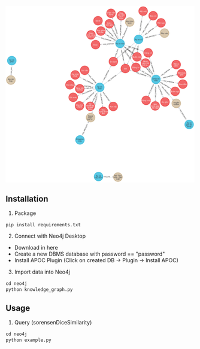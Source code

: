![image](asset/graph.png)
## Installation
1. Package
```
pip install requirements.txt
```
2. Connect with Neo4j Desktop
- Download in here
- Create a new DBMS database with password == "password"
- Install APOC Plugin (Click on created DB -> Plugin -> Install APOC)
3. Import data into Neo4j
```
cd neo4j
python knowledge_graph.py 
```

## Usage

1. Query (sorensenDiceSimilarity)
```
cd neo4j
python example.py 
```
